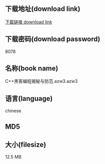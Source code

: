 ## 下载地址(download link)
[下载链接 download link](https://tutu365.netlify.app/?s=C%2B%2B%E9%BB%91%E5%AE%A2%E7%BC%96%E7%A8%8B%E6%8F%AD%E7%A7%98%E4%B8%8E%E9%98%B2%E8%8C%83.azw3)

## 下载密码(download password)
8078

## 名称(book name)
C++黑客编程揭秘与防范.azw3.azw3

## 语言(language)
chinese

## MD5


## 大小(filesize)
12.5 MB
